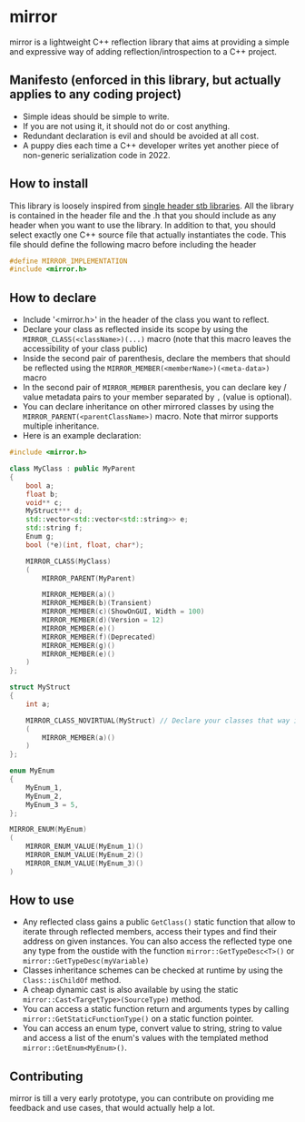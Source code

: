 # mirror
mirror is a lightweight C++ reflection library that aims at providing a simple and expressive way of adding reflection/introspection to a C++ project.

## Manifesto (enforced in this library, but actually applies to any coding project)
- Simple ideas should be simple to write.
- If you are not using it, it should not do or cost anything.
- Redundant declaration is evil and should be avoided at all cost.
- A puppy dies each time a C++ developer writes yet another piece of non-generic serialization code in 2022.

## How to install
This library is loosely inspired from [single header stb libraries](https://github.com/nothings/stb).
All the library is contained in the header file and the .h that you should include as any header when you want to use the library.
In addition to that, you should select exactly one C++ source file that actually instantiates the code. This file should define the following macro before including the header
```C++
#define MIRROR_IMPLEMENTATION
#include <mirror.h>
```

## How to declare
- Include '<mirror.h>' in the header of the class you want to reflect.
- Declare your class as reflected inside its scope by using the `MIRROR_CLASS(<className>)(...)` macro (note that this macro leaves the accessibility of your class public)
- Inside the second pair of parenthesis, declare the members that should be reflected using the `MIRROR_MEMBER(<memberName>)(<meta-data>)` macro
- In the second pair of `MIRROR_MEMBER` parenthesis, you can declare key / value metadata pairs to your member separated by `,` (value is optional).
- You can declare inheritance on other mirrored classes by using the `MIRROR_PARENT(<parentClassName>)` macro. Note that mirror supports multiple inheritance.
- Here is an example declaration:

```C++
#include <mirror.h>

class MyClass : public MyParent
{
	bool a;
	float b;
	void** c;
	MyStruct*** d;
	std::vector<std::vector<std::string>> e;
	std::string f;
	Enum g;
	bool (*e)(int, float, char*);

	MIRROR_CLASS(MyClass)
	(
		MIRROR_PARENT(MyParent)

		MIRROR_MEMBER(a)()
		MIRROR_MEMBER(b)(Transient)
		MIRROR_MEMBER(c)(ShowOnGUI, Width = 100)
		MIRROR_MEMBER(d)(Version = 12)
		MIRROR_MEMBER(e)()
		MIRROR_MEMBER(f)(Deprecated)
		MIRROR_MEMBER(g)()
		MIRROR_MEMBER(e)()
	)
};

struct MyStruct
{
	int a;

	MIRROR_CLASS_NOVIRTUAL(MyStruct) // Declare your classes that way if you don't want to make it virtual
	(
		MIRROR_MEMBER(a)()
	)
};

enum MyEnum
{
	MyEnum_1,
	MyEnum_2,
	MyEnum_3 = 5,
};

MIRROR_ENUM(MyEnum)
(
	MIRROR_ENUM_VALUE(MyEnum_1)()
	MIRROR_ENUM_VALUE(MyEnum_2)()
	MIRROR_ENUM_VALUE(MyEnum_3)()
)
```

## How to use
- Any reflected class gains a public `GetClass()` static function that allow to iterate through reflected members, access their types and find their address on given instances. You can also access the reflected type one any type from the oustide with the function `mirror::GetTypeDesc<T>()` or `mirror::GetTypeDesc(myVariable)`
- Classes inheritance schemes can be checked at runtime by using the `Class::isChildOf` method.
- A cheap dynamic cast is also available by using the static `mirror::Cast<TargetType>(SourceType)` method.
- You can access a static function return and arguments types by calling `mirror::GetStaticFunctionType()` on a static function pointer.
- You can access an enum type, convert value to string, string to value and access a list of the enum's values with the templated method `mirror::GetEnum<MyEnum>()`.

## Contributing
mirror is till a very early prototype, you can contribute on providing me feedback and use cases, that would actually help a lot.
